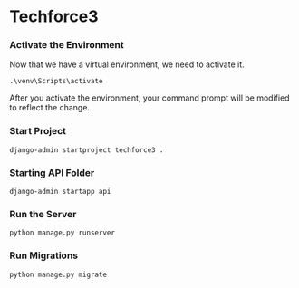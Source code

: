 # Techforce3
### Activate the Environment
Now that we have a virtual environment, we need to activate it.

    .\venv\Scripts\activate

After you activate the environment, your command prompt will be modified to reflect the change.

### Start Project 

    django-admin startproject techforce3 .

### Starting API Folder

    django-admin startapp api

### Run the Server

    python manage.py runserver

### Run Migrations 

    python manage.py migrate

